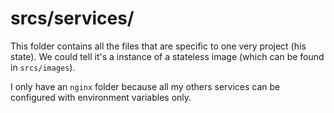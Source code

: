 # srcs/services/

This folder contains all the files that are specific to one very project (his state). We could tell it's a instance of a stateless image (which can be found in `srcs/images`).

I only have an `nginx` folder because all my others services can be configured with environment variables only.
